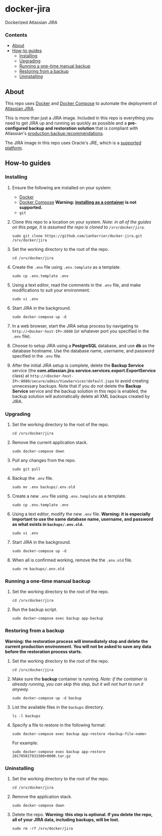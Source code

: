 # docker-jira

Dockerized Atlassian JIRA

### Contents

* [About](#about)
* [How-to guides](#how-to-guides)
    * [Installing](#installing)
    * [Upgrading](#upgrading)
    * [Running a one-time manual backup](#running-a-one-time-manual-backup)
    * [Restoring from a backup](#restoring-from-a-backup)
    * [Uninstalling](#uninstalling)

## About

This repo uses [Docker](https://www.docker.com) and [Docker Compose](https://docs.docker.com/compose/) to automate the deployment of [Atlassian JIRA](https://www.atlassian.com/software/jira).

This is more than just a JIRA image. Included in this repo is everything you need to get JIRA up and running as quickly as possible and a **pre-configured backup and restoration solution** that is compliant with Atlassian's [production backup recommendations](https://confluence.atlassian.com/adminjiraserver073/backing-up-data-861253815.html).

The JIRA image in this repo uses Oracle's JRE, which is a [supported platform](https://confluence.atlassian.com/adminjiraserver073/supported-platforms-861253018.html).

## How-to guides

### Installing

1. Ensure the following are installed on your system:

    * [Docker](https://docs.docker.com/engine/installation/)
    * [Docker Compose](https://docs.docker.com/compose/install/) **Warning: [installing as a container](https://docs.docker.com/compose/install/#install-as-a-container) is not supported.**
    * `git`

2. Clone this repo to a location on your system. *Note: in all of the guides on this page, it is assumed the repo is cloned to `/srv/docker/jira`.*

    ```shell
    sudo git clone https://github.com/ianharrier/docker-jira.git /srv/docker/jira
    ```

3. Set the working directory to the root of the repo.

    ```shell
    cd /srv/docker/jira
    ```

4. Create the `.env` file using `.env.template` as a template.

    ```shell
    sudo cp .env.template .env
    ```

5. Using a text editor, read the comments in the `.env` file, and make modifications to suit your environment.

    ```shell
    sudo vi .env
    ```

6. Start JIRA in the background.

    ```shell
    sudo docker-compose up -d
    ```

7. In a web browser, start the JIRA setup process by navigating to `http://<Docker-host-IP>:8080` (or whatever port you specified in the `.env` file).

8. Choose to setup JIRA using a **PostgreSQL** database, and use **db** as the database hostname. Use the database name, username, and password specified in the `.env` file.

9. After the initial JIRA setup is complete, delete the **Backup Service** service (the **com.atlassian.jira.service.services.export.ExportService** class) at `http://<Docker-host-IP>:8080/secure/admin/ViewServices!default.jspa` to avoid creating unnecessary backups. Note that if you do not delete the **Backup Service** service and the backup solution in this repo is enabled, the backup solution will automatically delete all XML backups created by JIRA.

### Upgrading

1. Set the working directory to the root of the repo.

    ```shell
    cd /srv/docker/jira
    ```

2. Remove the current application stack.

    ```shell
    sudo docker-compose down
    ```

3. Pull any changes from the repo.

    ```shell
    sudo git pull
    ```

4. Backup the `.env` file.

    ```shell
    sudo mv .env backups/.env.old
    ```

5. Create a new `.env` file using `.env.template` as a template.

    ```shell
    sudo cp .env.template .env
    ```

6. Using a text editor, modify the new `.env` file. **Warning: it is especially important to use the same database name, username, and password as what exists in `backups/.env.old`.**

    ```shell
    sudo vi .env
    ```

7. Start JIRA in the background.

    ```shell
    sudo docker-compose up -d
    ```

8. When all is confirmed working, remove the the `.env.old` file.

    ```shell
    sudo rm backups/.env.old
    ```

### Running a one-time manual backup

1. Set the working directory to the root of the repo.

    ```shell
    cd /srv/docker/jira
    ```

2. Run the backup script.

    ```shell
    sudo docker-compose exec backup app-backup
    ```

### Restoring from a backup

**Warning: the restoration process will immediately stop and delete the current production environment. You will not be asked to save any data before the restoration process starts.**

1. Set the working directory to the root of the repo.

    ```shell
    cd /srv/docker/jira
    ```

2. Make sure the **backup** container is running. *Note: if the container is already running, you can skip this step, but it will not hurt to run it anyway.*

    ```shell
    sudo docker-compose up -d backup
    ```

3. List the available files in the `backups` directory.

    ```shell
    ls -l backups
    ```

4. Specify a file to restore in the following format:

    ```shell
    sudo docker-compose exec backup app-restore <backup-file-name>
    ```

    For example:

    ```shell
    sudo docker-compose exec backup app-restore 20170501T031500+0000.tar.gz
    ```

### Uninstalling

1. Set the working directory to the root of the repo.

    ```shell
    cd /srv/docker/jira
    ```

2. Remove the application stack.

    ```shell
    sudo docker-compose down
    ```

3. Delete the repo. **Warning: this step is optional. If you delete the repo, all of your JIRA data, including backups, will be lost.**

    ```shell
    sudo rm -rf /srv/docker/jira
    ```
